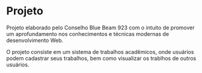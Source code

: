 # Projeto

Projeto elaborado pelo Conselho Blue Beam 923 com o intuito de promover um aprofundamento nos conhecimentos e técnicas modernas de desenvolvimento Web.

O projeto consiste em um sistema de trabalhos acadêmicos, onde usuários podem cadastrar seus trabalhos, bem como visualizar os trablhos de outros usuários.
